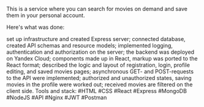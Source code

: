 This is a service where you can search for movies on demand and save them in your personal account.

Here's what was done:

set up infrastructure and created Express server;
connected database, created API schemas and resource models;
implemented logging, authentication and authorization on the server;
the backend was deployed on Yandex Сloud;
components made up in React, markup was ported to the React format;
described the logic and layout of registration, login, profile editing, and saved movies pages;
asynchronous GET- and POST-requests to the API were implemented;
authorized and unauthorized states, saving movies in the profile were worked out;
received movies are filtered on the client side.
Tools and stack: #HTML #CSS #React #Express #MongoDB #NodeJS #API #Nginx #JWT #Postman
